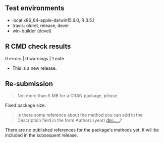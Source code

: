 ## Test environments

* local x86_64-apple-darwin15.6.0, R 3.5.1 
* travis: oldrel, release, devel
* win-builder (devel)

## R CMD check results

0 errors | 0 warnings | 1 note

* This is a new release.

## Re-submission

> Not more than 5 MB for a CRAN package, please.

Fixed package size.

> Is there some reference about the method you can add in the Description
field in the form Authors (year) <doi:.....>?

There are no published references for the package's methods yet. 
It will be included in the subsequent release.
